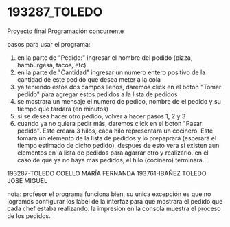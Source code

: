 # 193287_TOLEDO
Proyecto final Programación concurrente

pasos para usar el programa: 
1. en la parte de "Pedido:" ingresar el nombre del pedido (pizza, hamburgesa, tacos, etc)
2. en la parte de "Cantidad" ingresar un numero entero positivo de la cantidad de este pedido que desea meter a la cola 
3. ya teniendo estos dos campos llenos, daremos click en el boton "Tomar pedido" para agregar estos pedidos a la lista de pedidos
4. se mostrara un mensaje el numero de pedido, nombre de el pedido y su tiempo que tardara (en minutos)
5. si se desea hacer otro pedido, volver a hacer pasos 1, 2 y 3
6. cuando ya no quiera pedir más, daremos click en el boton "Pasar pedido". Este creara 3 hilos, cada hilo representara un cocinero. Este tomara un elemento de la lista de pedidos y lo prepaprará (esperará el tiempo estimado de dicho pedido), despues de esto vera si existen aun elementos en la lista de pedidos para agarrar otro y realizarlo. en el caso de que ya no haya mas pedidos, el hilo (cocinero) terminara.


193287-TOLEDO COELLO MARÍA FERNANDA
193761-IBAÑEZ TOLEDO JOSE MIGUEL

nota: profesor el programa funciona bien, su unica excepción es que no logramos configurar los label de la interfaz para que mostrara el pedido que cada chef estaba realizando. la impresion en la consola muestra el proceso de los pedidos.
